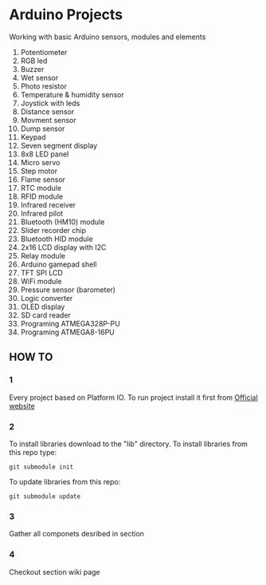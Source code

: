 # Arduino Projects
Working with basic Arduino sensors, modules and elements

1) Potentiometer
2) RGB led
3) Buzzer
4) Wet sensor
5) Photo resistor
6) Temperature & humidity sensor
7) Joystick with leds
8) Distance sensor
9) Movment sensor
10) Dump sensor
11) Keypad
12) Seven segment display
13) 8x8 LED panel
14) Micro servo
15) Step motor
16) Flame sensor
17) RTC module
18) RFID module
19) Infrared receiver
20) Infrared pilot
21) Bluetooth (HM10) module
22) Slider recorder chip
23) Bluetooth HID module
24) 2x16 LCD display with I2C
25) Relay module
26) Arduino gamepad shell
27) TFT SPI LCD
28) WiFi module
29) Pressure sensor (barometer)
30) Logic converter
31) OLED display
32) SD card reader
33) Programing ATMEGA328P-PU
34) Programing ATMEGA8-16PU

## HOW TO
### 1
Every project based on Platform IO.
To run project install it first from [Official website](http://docs.platformio.org/en/latest/installation.html)

### 2
To install libraries download to the "lib" directory.
To install libraries from this repo type:
```
git submodule init
```
To update libraries from this repo:
```
git submodule update
```
### 3
Gather all componets desribed in section

### 4
Checkout section wiki page
